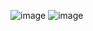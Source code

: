 ![image](https://github.com/user-attachments/assets/e057b570-be6a-43a0-b757-04f836262718)
![image](https://github.com/user-attachments/assets/8e996cf6-16ae-4842-adb5-1ae9c62b97bf)


